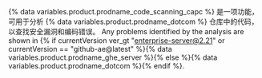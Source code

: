 {% data variables.product.prodname_code_scanning_capc %} 是一项功能，可用于分析 {% data variables.product.prodname_dotcom %} 仓库中的代码，以查找安全漏洞和编码错误。 Any problems identified by the analysis are shown in {% if currentVersion ver_gt "enterprise-server@2.21" or currentVersion == "github-ae@latest" %}{% data variables.product.prodname_ghe_server %}{% else %}{% data variables.product.prodname_dotcom %}{% endif %}.
